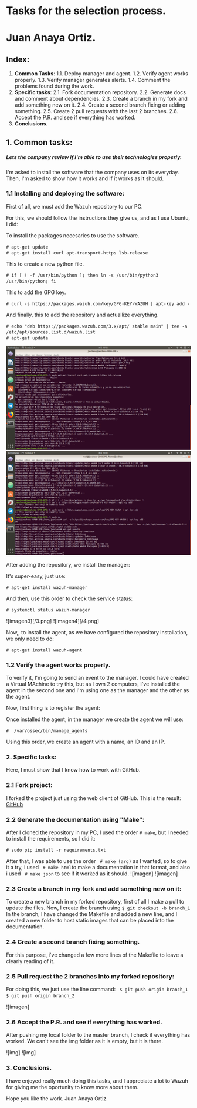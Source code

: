 # Tasks for the selection process.
# Juan Anaya Ortiz.

## Index:
  1. **Common Tasks**:
    1.1. Deploy manager and agent.
    1.2. Verify agent works properly.
    1.3. Verify manager generates alerts.
    1.4. Comment the problems found during the work.
  2. **Specific tasks**:
    2.1. Fork documentation repository.
    2.2. Generate docs and comment about dependencies.
    2.3. Create a branch in my fork and add something new on it.
    2.4. Create a second branch fixing or adding something.
    2.5. Create 2 pull requests with the last 2 branches.
    2.6. Accept the P.R. and see if everything has worked.
  3. **Conclusions**.


## 1. Common tasks:

##### Lets the company review if I'm able to use their technologies properly.
I'm asked to install the software that the company uses on its everyday.
Then, I'm asked to show how it works and if it works as it should.

### 1.1 Installing and deploying the software:

First of all, we must add the Wazuh repository to our PC.

For this, we should follow the instructions they give us, and as I use Ubuntu, I did:

To install the packages necesaries to use the software.
```
# apt-get update
# apt-get install curl apt-transport-https lsb-release
```

This to create a new python file.
```
# if [ ! -f /usr/bin/python ]; then ln -s /usr/bin/python3 /usr/bin/python; fi
```

This to add the GPG key.
```
# curl -s https://packages.wazuh.com/key/GPG-KEY-WAZUH | apt-key add -
```

And finally, this to add the repository and actuallize everything.
```
# echo "deb https://packages.wazuh.com/3.x/apt/ stable main" | tee -a /etc/apt/sources.list.d/wazuh.list
# apt-get update
```
![imagen1](https://github.com/JaoChaos/wazuh_tasks/blob/master/img/1.png)
![imagen2](https://github.com/JaoChaos/wazuh_tasks/blob/master/img/2.png)

After adding the repository, we install the manager:

It's super-easy, just use:
```
# apt-get install wazuh-manager
```

And then, use this order to check the service status:
```
# systemctl status wazuh-manager
```

![imagen3][/3.png]
![imagen4][/4.png]

Now,, to install the agent, as we have configured the repository installation, we only need to do:
```
# apt-get install wazuh-agent
```

### 1.2 Verify the agent works properly.

To verify it, I'm going to send an event to the manager.
I could have created a Virtual MAchine to try this, but as I own 2 computers, I've installed the agent in the second one and I'm using one as the manager and the other as the agent.

Now, first thing is to register the agent:

Once installed the agent, in the manager we create the agent we will use:

```
#  /var/ossec/bin/manage_agents
```

Using this order, we create an agent with a name, an ID and an IP.



### 2. Specific tasks:

Here, I must show that I know how to work with GitHub.

### 2.1 Fork project:

I forked the project just using the web client of GitHub.
This is the result:
[GitHub](https://github.com/JaoChaos/wazuh-documentation)

### 2.2 Generate the documentation using "Make":

After I cloned the repository in my PC, I used the order ``` # make ```, but I needed to install the requirements, so I did it:

```
# sudo pip install -r requirements.txt
```

After that, I was able to use the order ``` # make (arg)``` as I wanted, so to give it a try, i used ``` # make html```to make a documentation in that format, and also i used ``` # make json``` to see if it worked as it should.
![imagen]
![imagen]

### 2.3 Create a branch in my fork and add something new on it:

To create a new branch in my forked repository, first of all I make a pull to update the files.
Now, I create the branch using ``` $ git checkout -b branch_1 ```
In the branch, I have changed the Makefile and added a new line, and I created a new folder to host static images that can be placed into the documentation.

### 2.4  Create a second branch fixing something.
For this purpose, i've changed a few more lines of the Makefile to leave a clearly reading of it.


### 2.5 Pull request the 2 branches into my forked repository:

For doing this, we just use the line command:
``` $ git push origin branch_1```
``` $ git push origin branch_2```

![imagen]

### 2.6 Accept the P.R. and see if everything has worked.

After pushing my local folder to the master branch, I check if everything has worked.
We can't see the img folder as it is empty, but it is there.

![img]
![img]

### 3. Conclusions.

I have enjoyed really much doing this tasks, and I appreciate a lot to Wazuh for giving me the oportunity to know more about them.

Hope you like the work.
Juan Anaya Ortiz.
